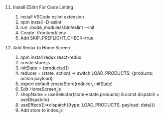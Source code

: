 11. Install ESlint For Code Linting 
    1. install VSCode eslint extension
    2. npm install -D eslint
    3. run ./node_modules/.bin/eslint --init
    4. Create ./frontend/.env
    5. Add SKIP_PREFLIGHT_CHECK=true


12. Add Redux to Home Screen
    1. npm install redux react-redux
    2. create store.js
    3. initState = {products:[]}
    4. reducer = (state, action) => switch LOAD_PRODUCTS: {products: action.payload}
    5. export default createStore(reducer, initState)
    6. Edit HomeScreen.js
    7. shopName = useSelector(state=>state.products)
    8.const dispatch = useDispatch()
    9. useEffect(()=>dispatch({type: LOAD_PRODUCTS, payload: data}))
    10. Add store to index.js